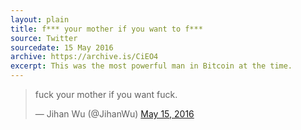 ```yaml
---
layout: plain
title: f*** your mother if you want to f***
source: Twitter
sourcedate: 15 May 2016
archive: https://archive.is/CiEO4
excerpt: This was the most powerful man in Bitcoin at the time.
---
```


<blockquote class="twitter-tweet"><p lang="en" dir="ltr">fuck your mother if you want fuck.</p>&mdash; Jihan Wu (@JihanWu) <a href="https://twitter.com/JihanWu/status/731902686379933697?ref_src=twsrc%5Etfw">May 15, 2016</a></blockquote> <script async src="https://platform.twitter.com/widgets.js" charset="utf-8"></script>
